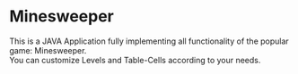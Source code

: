 # Minesweeper
This is a JAVA Application fully implementing all functionality of the popular game: Minesweeper.  
You can customize Levels and Table-Cells according to your needs.
